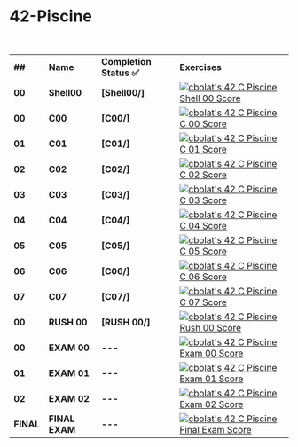 # 42-Piscine
<br>
<table>
 <tr>
  <td><b>##</b></td>
  <td><b>Name</b></td>
  <td><b>Completion Status ✅</b></td>
  <td><b>Exercises</b></td>
 </tr>
 <tr>
  <td><b>00</b></td>
  <td><b>Shell00</b></td>
  <td><b>[Shell00/]</b></td>
  <td><a href="https://github.com/JaeSeoKim/badge42"><img src="https://badge42.vercel.app/api/v2/cl98yj9fr00110gl4jaf8915e/project/2737083" alt="cbolat's 42 C Piscine Shell 00 Score" /></a></td>
 </tr>
 <tr>
  <td><b>00</b></td>
  <td><b>C00</b></td>
  <td><b>[C00/]</b></td>
  <td><a href="https://github.com/JaeSeoKim/badge42"><img src="https://badge42.vercel.app/api/v2/cl98yj9fr00110gl4jaf8915e/project/2745854" alt="cbolat's 42 C Piscine C 00 Score" /></a></td>
 </tr>
  <tr>
  <td><b>01</b></td>
  <td><b>C01</b></td>
  <td><b>[C01/]</b></td>
  <td><a href="https://github.com/JaeSeoKim/badge42"><img src="https://badge42.vercel.app/api/v2/cl98yj9fr00110gl4jaf8915e/project/2751641" alt="cbolat's 42 C Piscine C 01 Score" /></a></td>
 </tr>
  <tr>
  <td><b>02</b></td>
  <td><b>C02</b></td>
  <td><b>[C02/]</b></td>
  <td><a href="https://github.com/JaeSeoKim/badge42"><img src="https://badge42.vercel.app/api/v2/cl98yj9fr00110gl4jaf8915e/project/2757323" alt="cbolat's 42 C Piscine C 02 Score" /></a></td>
 </tr>
   <tr>
  <td><b>03</b></td>
  <td><b>C03</b></td>
  <td><b>[C03/]</b></td>
  <td><a href="https://github.com/JaeSeoKim/badge42"><img src="https://badge42.vercel.app/api/v2/cl98yj9fr00110gl4jaf8915e/project/2758758" alt="cbolat's 42 C Piscine C 03 Score" /></a></td>
 </tr>
   <tr>
  <td><b>04</b></td>
  <td><b>C04</b></td>
  <td><b>[C04/]</b></td>
  <td><a href="https://github.com/JaeSeoKim/badge42"><img src="https://badge42.vercel.app/api/v2/cl98yj9fr00110gl4jaf8915e/project/2766051" alt="cbolat's 42 C Piscine C 04 Score" /></a></td>
 </tr>
   <tr>
  <td><b>05</b></td>
  <td><b>C05</b></td>
  <td><b>[C05/]</b></td>
  <td><a href="https://github.com/JaeSeoKim/badge42"><img src="https://badge42.vercel.app/api/v2/cl98yj9fr00110gl4jaf8915e/project/2770083" alt="cbolat's 42 C Piscine C 05 Score" /></a></td>
 </tr>
   <tr>
  <td><b>06</b></td>
  <td><b>C06</b></td>
  <td><b>[C06/]</b></td>
  <td><a href="https://github.com/JaeSeoKim/badge42"><img src="https://badge42.vercel.app/api/v2/cl98yj9fr00110gl4jaf8915e/project/2770084" alt="cbolat's 42 C Piscine C 06 Score" /></a></td>
 </tr>
  <tr>
  <td><b>07</b></td>
  <td><b>C07</b></td>
  <td><b>[C07/]</b></td>
  <td><a href="https://github.com/JaeSeoKim/badge42"><img src="https://badge42.vercel.app/api/v2/cl98yj9fr00110gl4jaf8915e/project/2776087" alt="cbolat's 42 C Piscine C 07 Score" /></a></td>
 </tr>
   <tr>
  <td><b>00</b></td>
  <td><b>RUSH 00</b></td>
  <td><b>[RUSH 00/]</b></td>
  <td><a href="https://github.com/JaeSeoKim/badge42"><img src="https://badge42.vercel.app/api/v2/cl98yj9fr00110gl4jaf8915e/project/2745852" alt="cbolat's 42 C Piscine Rush 00 Score" /></a></td>
 </tr>
    <tr>
  <td><b>00</b></td>
  <td><b>EXAM 00</b></td>
  <td><b>---</b></td>
  <td><a href="https://github.com/JaeSeoKim/badge42"><img src="https://badge42.vercel.app/api/v2/cl98yj9fr00110gl4jaf8915e/project/2749781" alt="cbolat's 42 C Piscine Exam 00 Score" /></a></td>
 </tr>
     <tr>
  <td><b>01</b></td>
  <td><b>EXAM 01</b></td>
  <td><b>---</b></td>
  <td><a href="https://github.com/JaeSeoKim/badge42"><img src="https://badge42.vercel.app/api/v2/cl98yj9fr00110gl4jaf8915e/project/2756459" alt="cbolat's 42 C Piscine Exam 01 Score" /></a></td>
 </tr>
     <tr>
  <td><b>02</b></td>
  <td><b>EXAM 02</b></td>
  <td><b>---</b></td>
  <td><a href="https://github.com/JaeSeoKim/badge42"><img src="https://badge42.vercel.app/api/v2/cl98yj9fr00110gl4jaf8915e/project/2770288" alt="cbolat's 42 C Piscine Exam 02 Score" /></a></td>
 </tr>
     <tr>
  <td><b>FINAL</b></td>
  <td><b>FINAL EXAM</b></td>
  <td><b>---</b></td>
  <td><a href="https://github.com/JaeSeoKim/badge42"><img src="https://badge42.vercel.app/api/v2/cl98yj9fr00110gl4jaf8915e/project/2788462" alt="cbolat's 42 C Piscine Final Exam Score" /></a></td>
 </tr>
</table>
